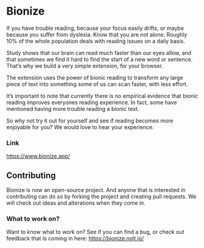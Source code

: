 # Bionize
If you have trouble reading, because your focus easily drifts, or maybe because you suffer from dyslexia. Know that you are not alone. Roughly 10% of the whole population deals with reading issues on a daily basis.

Study shows that our brain can read much faster than our eyes allow, and that sometimes we find it hard to find the start of a new word or sentence. That’s why we build a very simple extension, for your browser.

The extension uses the power of bionic reading to transform any large piece of text into something some of us can scan faster, with less effort.

It’s important to note that currently there is no empirical evidence that bionic reading improves everyones reading experience. In fact, some have mentioned having more trouble reading a bionic text.

So why not try it out for yourself and see if reading becomes more enjoyable for you? We would love to hear your experience.

### Link
https://www.bionize.app/

## Contributing
Bionize is now an open-source project. And anyone that is interested in contributing can do so by forking the project and creating pull requests. We will check out ideas and alterations when they come in.

### What to work on?
Want to know what to work on? See if you can find a bug, or check out feedback that is coming in here: https://bionize.nolt.io/
